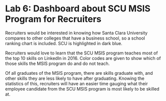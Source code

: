 # Lab 6: Dashboard about SCU MSIS Program for Recruiters

Recruiters would be interested in knowing how Santa Clara University compares to other colleges that have a business school, so a school ranking chart is included.  SCU is highlighted in dark blue.

Recruiters would love to learn that the SCU MSIS program teaches most of the top 10 skills on LinkedIn in 2016. Color codes are given to show which of those skills the MSIS program do and do not teach.

Of all graduates of the MSIS program, there are skills graduate with, and other skills they are less likely to have after graduating. Knowing the statistics of this, recruiters will have an easier time gauging what their employee candidate from the SCU MSIS program is most likely to be skilled at.
